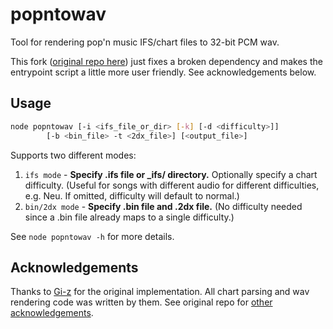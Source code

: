 # popntowav

Tool for rendering pop'n music IFS/chart files to 32-bit PCM wav.

This fork ([original repo here](https://github.com/Gi-z/popntowav)) just fixes a broken dependency and makes the entrypoint script a little more user friendly. See acknowledgements below.

## Usage

```sh
node popntowav [-i <ifs_file_or_dir> [-k] [-d <difficulty>]]
        [-b <bin_file> -t <2dx_file>] [<output_file>]
```

Supports two different modes:

1. `ifs mode` - **Specify .ifs file or \_ifs/ directory.** Optionally specify a chart difficulty. (Useful for songs with different audio for different difficulties, e.g. Neu. If omitted, difficulty will default to normal.)
2. `bin/2dx mode` - **Specify .bin file and .2dx file.** (No difficulty needed since a .bin file already maps to a single difficulty.)

See `node popntowav -h` for more details.

## Acknowledgements

Thanks to [Gi-z](https://github.com/Gi-z) for the original implementation. All chart parsing and wav rendering code was written by them. See original repo for [other acknowledgements](https://github.com/Gi-z/popntowav#acknowledgements).
